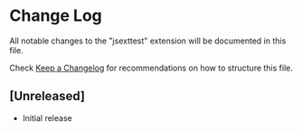 # Change Log

All notable changes to the "jsexttest" extension will be documented in this file.

Check [Keep a Changelog](http://keepachangelog.com/) for recommendations on how to structure this file.

## [Unreleased]

- Initial release